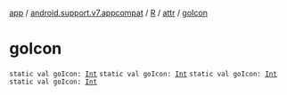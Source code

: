 [app](../../../index.md) / [android.support.v7.appcompat](../../index.md) / [R](../index.md) / [attr](index.md) / [goIcon](.)

# goIcon

`static val goIcon: `[`Int`](https://kotlinlang.org/api/latest/jvm/stdlib/kotlin/-int/index.html)
`static val goIcon: `[`Int`](https://kotlinlang.org/api/latest/jvm/stdlib/kotlin/-int/index.html)
`static val goIcon: `[`Int`](https://kotlinlang.org/api/latest/jvm/stdlib/kotlin/-int/index.html)
`static val goIcon: `[`Int`](https://kotlinlang.org/api/latest/jvm/stdlib/kotlin/-int/index.html)